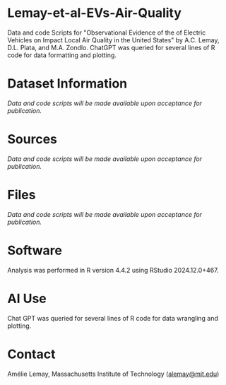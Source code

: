 # Lemay-et-al-EVs-Air-Quality
Data and code Scripts for "Observational Evidence of the of Electric Vehicles on Impact Local Air Quality in the United States" by A.C. Lemay, D.L. Plata, and M.A. Zondlo.
ChatGPT was queried for several lines of R code for data formatting and plotting.

# Dataset Information
*Data and code scripts will be made available upon acceptance for publication.*

# Sources
*Data and code scripts will be made available upon acceptance for publication.*

# Files
*Data and code scripts will be made available upon acceptance for publication.*

# Software

Analysis was performed in R version 4.4.2 using RStudio 2024.12.0+467.

# AI Use
Chat GPT was queried for several lines of R code for data wrangling and plotting.

# Contact
Amélie Lemay, Massachusetts Institute of Technology (alemay@mit.edu)
